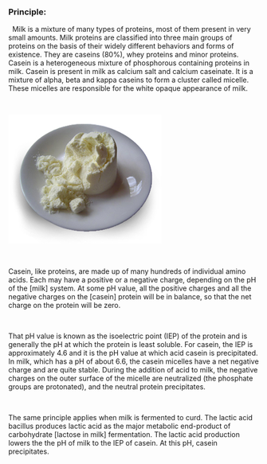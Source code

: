 ### Principle:
&nbsp;
Milk is a mixture of many types of proteins, most of them present in very small amounts. Milk proteins are classified into three main groups of proteins on the basis of their widely different behaviors and forms of existence. They are caseins (80%), whey proteins and minor proteins. Casein is a heterogeneous mixture of phosphorous containing proteins in milk. Casein is present in milk as calcium salt and calcium caseinate. It is a mixture of alpha, beta and kappa caseins to form a cluster called micelle. These micelles are responsible for the white opaque appearance of milk.
 
 &nbsp;

<img src="images/1.jpg" title="" />

 &nbsp;
 
 Casein, like proteins, are made up of many hundreds of individual amino acids.   Each  may have a positive or a negative charge, depending on the pH of the [milk] system. At some pH value, all the positive charges and all the negative charges on the [casein] protein will be in balance, so that the net charge on the protein will be zero.

&nbsp;

  That pH value is known as the isoelectric point (IEP) of the protein and is generally the pH at which the protein is least soluble. For casein, the IEP is approximately 4.6 and it is the pH value at which acid casein is precipitated. In milk, which has a pH of about 6.6, the casein micelles have a net negative charge and are quite stable. During the addition of acid to milk, the negative charges on the outer surface of the micelle are neutralized (the phosphate groups are protonated), and the neutral protein precipitates. 

&nbsp;

The same principle applies when milk is fermented to curd. The lactic acid bacillus produces lactic acid as the major metabolic end-product of carbohydrate [lactose in milk] fermentation. The lactic acid production lowers the  the pH of  milk to the IEP of casein. At this pH, casein precipitates.
